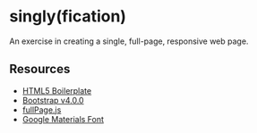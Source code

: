 # singly(fication)

An exercise in creating a single, full-page, responsive web page.

## Resources

* [HTML5 Boilerplate](https://html5boilerplate.com/)
* [Bootstrap v4.0.0](https://v4-alpha.getbootstrap.com/)
* [fullPage.js](https://github.com/alvarotrigo/fullPage.js#fullpagejs)
* [Google Materials Font](https://material.io/icons/)
